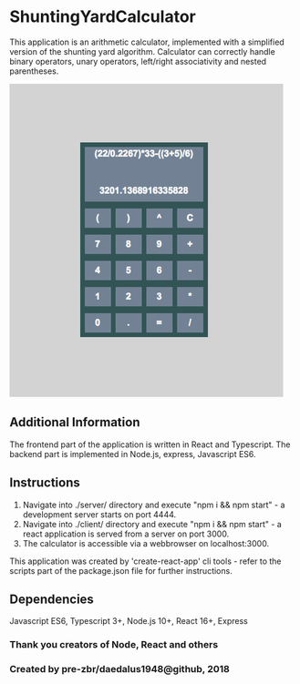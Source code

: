 # ShuntingYardCalculator

This application is an arithmetic calculator, implemented with a simplified version of the shunting yard algorithm.
Calculator can correctly handle binary operators, unary operators, left/right associativity and nested parentheses.

![ShuntingYardCalculator](https://github.com/daedalus1948/project_images/blob/master/ShuntingYardCalculator.png)

## Additional Information

The frontend part of the application is written in React and Typescript.
The backend part is implemented in Node.js, express, Javascript ES6.

## Instructions

1) Navigate into ./server/ directory and execute "npm i && npm start" - a development server starts on port 4444.
2) Navigate into ./client/ directory and execute "npm i && npm start" - a react application is served from a server on port 3000.
3) The calculator is accessible via a webbrowser on localhost:3000.

This application was created by 'create-react-app' cli tools - 
refer to the scripts part of the package.json file for further instructions.

## Dependencies

Javascript ES6, Typescript 3+, Node.js 10+, React 16+, Express

### Thank you creators of Node, React and others 
### Created by pre-zbr/daedalus1948@github, 2018
